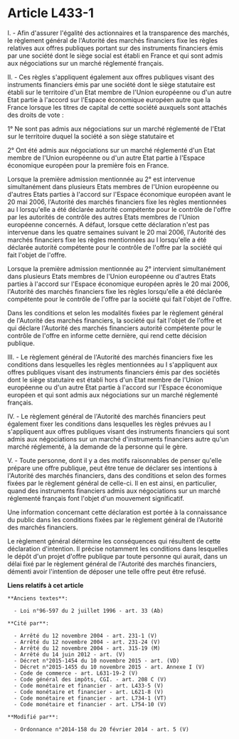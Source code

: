 # Article L433-1

I. - Afin d'assurer l'égalité des actionnaires et la transparence des marchés, le règlement général de l'Autorité des marchés
financiers fixe les règles relatives aux offres publiques portant sur des instruments financiers émis par une société dont le
siège social est établi en France et qui sont admis aux négociations sur un marché réglementé français.

II. - Ces règles s'appliquent également aux offres publiques visant des instruments financiers émis par une société dont le
siège statutaire est établi sur le territoire d'un Etat membre de l'Union européenne ou d'un autre Etat partie à l'accord sur
l'Espace économique européen autre que la France lorsque les titres de capital de cette société auxquels sont attachés des
droits de vote :

1° Ne sont pas admis aux négociations sur un marché réglementé de l'Etat sur le territoire duquel la société a son siège
statutaire et

2° Ont été admis aux négociations sur un marché réglementé d'un Etat membre de l'Union européenne ou d'un autre Etat partie à
l'Espace économique européen pour la première fois en France.

Lorsque la première admission mentionnée au 2° est intervenue simultanément dans plusieurs Etats membres de l'Union
européenne ou d'autres Etats parties à l'accord sur l'Espace économique européen avant le 20 mai 2006, l'Autorité des marchés
financiers fixe les règles mentionnées au I lorsqu'elle a été déclarée autorité compétente pour le contrôle de l'offre par
les autorités de contrôle des autres Etats membres de l'Union européenne concernés. A défaut, lorsque cette déclaration n'est
pas intervenue dans les quatre semaines suivant le 20 mai 2006, l'Autorité des marchés financiers fixe les règles mentionnées
au I lorsqu'elle a été déclarée autorité compétente pour le contrôle de l'offre par la société qui fait l'objet de l'offre.

Lorsque la première admission mentionnée au 2° intervient simultanément dans plusieurs Etats membres de l'Union européenne ou
d'autres Etats parties à l'accord sur l'Espace économique européen après le 20 mai 2006, l'Autorité des marchés financiers
fixe les règles lorsqu'elle a été déclarée compétente pour le contrôle de l'offre par la société qui fait l'objet de l'offre.

Dans les conditions et selon les modalités fixées par le règlement général de l'Autorité des marchés financiers, la société
qui fait l'objet de l'offre et qui déclare l'Autorité des marchés financiers autorité compétente pour le contrôle de l'offre
en informe cette dernière, qui rend cette décision publique.

III. - Le règlement général de l'Autorité des marchés financiers fixe les conditions dans lesquelles les règles mentionnées
au I s'appliquent aux offres publiques visant des instruments financiers émis par des sociétés dont le siège statutaire est
établi hors d'un Etat membre de l'Union européenne ou d'un autre Etat partie à l'accord sur l'Espace économique européen et
qui sont admis aux négociations sur un marché réglementé français.

IV. - Le règlement général de l'Autorité des marchés financiers peut également fixer les conditions dans lesquelles les
règles prévues au I s'appliquent aux offres publiques visant des instruments financiers qui sont admis aux négociations sur
un marché d'instruments financiers autre qu'un marché réglementé, à la demande de la personne qui le gère.

V. - Toute personne, dont il y a des motifs raisonnables de penser qu'elle prépare une offre publique, peut être tenue de
déclarer ses intentions à l'Autorité des marchés financiers, dans des conditions et selon des formes fixées par le règlement
général de celle-ci. Il en est ainsi, en particulier, quand des instruments financiers admis aux négociations sur un marché
réglementé français font l'objet d'un mouvement significatif.

Une information concernant cette déclaration est portée à la connaissance du public dans les conditions fixées par le
règlement général de l'Autorité des marchés financiers.

Le règlement général détermine les conséquences qui résultent de cette déclaration d'intention. Il précise notamment les
conditions dans lesquelles le dépôt d'un projet d'offre publique par toute personne qui aurait, dans un délai fixé par le
règlement général de l'Autorité des marchés financiers, démenti avoir l'intention de déposer une telle offre peut être
refusé.

**Liens relatifs à cet article**

	**Anciens textes**:

	  - Loi n°96-597 du 2 juillet 1996 - art. 33 (Ab)

	**Cité par**:

	  - Arrêté du 12 novembre 2004 - art. 231-1 (V)
	  - Arrêté du 12 novembre 2004 - art. 231-24 (V)
	  - Arrêté du 12 novembre 2004 - art. 315-19 (M)
	  - Arrêté du 14 juin 2012 - art. (V)
	  - Décret n°2015-1454 du 10 novembre 2015 - art. (VD)
	  - Décret n°2015-1455 du 10 novembre 2015 - art. Annexe I (V)
	  - Code de commerce - art. L631-19-2 (V)
	  - Code général des impôts, CGI. - art. 208 C (V)
	  - Code monétaire et financier - art. L433-5 (V)
	  - Code monétaire et financier - art. L621-8 (V)
	  - Code monétaire et financier - art. L734-1 (VT)
	  - Code monétaire et financier - art. L754-10 (V)

	**Modifié par**:

	  - Ordonnance n°2014-158 du 20 février 2014 - art. 5 (V)
